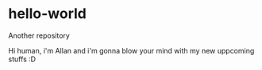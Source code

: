 # hello-world
Another repository

Hi human, i'm Allan and i'm gonna blow your mind with my new uppcoming stuffs :D
